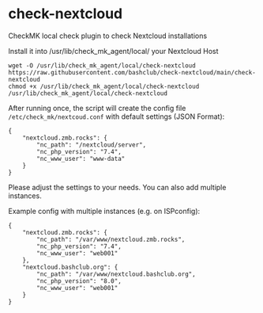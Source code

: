 # check-nextcloud
CheckMK local check plugin to check Nextcloud installations

Install it into /usr/lib/check_mk_agent/local/ your Nextcloud Host
```
wget -O /usr/lib/check_mk_agent/local/check-nextcloud https://raw.githubusercontent.com/bashclub/check-nextcloud/main/check-nextcloud
chmod +x /usr/lib/check_mk_agent/local/check-nextcloud
/usr/lib/check_mk_agent/local/check-nextcloud
```

After running once, the script will create the config file `/etc/check_mk/nextcoud.conf` with default settings (JSON Format):
```
{
    "nextcloud.zmb.rocks": {
        "nc_path": "/nextcloud/server",
        "nc_php_version": "7.4",
        "nc_www_user": "www-data"
    }
}
```
Please adjust the settings to your needs.
You can also add multiple instances.

Example config with multiple instances (e.g. on ISPconfig):
```
{
    "nextcloud.zmb.rocks": {
        "nc_path": "/var/www/nextcloud.zmb.rocks",
        "nc_php_version": "7.4",
        "nc_www_user": "web001"
    },
    "nextcloud.bashclub.org": {
        "nc_path": "/var/www/nextcloud.bashclub.org",
        "nc_php_version": "8.0",
        "nc_www_user": "web001"
    }
}
```
